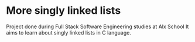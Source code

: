 # More singly linked lists
Project done during Full Stack Software Engineering studies at Alx School It aims to learn about singly linked lists in C language.
